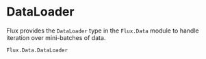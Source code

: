 # DataLoader
Flux provides the `DataLoader` type in the `Flux.Data` module to handle iteration over mini-batches of data. 

```@docs
Flux.Data.DataLoader
```